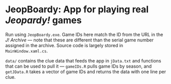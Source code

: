 # JeopBoardy: App for playing real *Jeopardy!* games #

Run using ``JeopBoardy.exe``. Game IDs here match the ID from the URL in the *J! Archive* &mdash; note that these are different than the serial game number assigned in the archive. Source code is largely stored in ``MainWindow.xaml.cs``.

``data/`` contains the clue data that feeds the app in ``jData.txt`` and functions that can be used to pull it &mdash; ``gameIDs.R`` pulls game IDs by season, and ``getJData.R`` takes a vector of game IDs and returns the data with one line per clue.